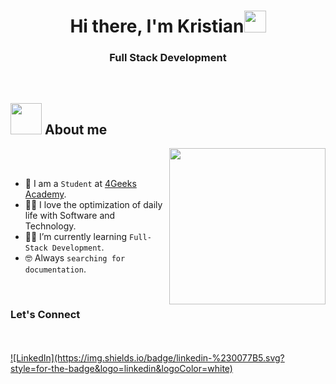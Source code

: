 <h1 align="center"><b>Hi there, I'm Kristian</b><img src="https://media.giphy.com/media/hvRJCLFzcasrR4ia7z/giphy.gif" width="35"></h1>
<h3 align="center">Full Stack Development</h3>

<br>

## <picture><img src = "https://github.com/7oSkaaa/7oSkaaa/blob/main/Images/about_me.gif?raw=true" width = 50px></picture> About me

<picture> <img align="right" src="https://github.com/7oSkaaa/7oSkaaa/blob/main/Images/Right_Side.gif?raw=true" width = 250px></picture>

<br><br>

- :school: I am a `Student` at [4Geeks Academy](https://4geeks.com/).
- :technologist: I love the optimization of daily life with Software and Technology.
- :student: I’m currently learning `Full-Stack Development`.
- :nerd_face: Always `searching for documentation`.
<br>

<h3>Let's Connect </h3>
<br><br>
<a href="https://www.linkedin.com/in/kristian-pacheco-7916931b0/" target="_blank"> ![LinkedIn](https://img.shields.io/badge/linkedin-%230077B5.svg?style=for-the-badge&logo=linkedin&logoColor=white)</a>

